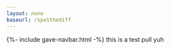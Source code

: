 ```yaml
---
layout: none
baseurl: /spotthediff
---
```


{%- include gave-navbar.html -%}
this is a test pull yuh